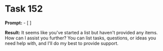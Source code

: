 # Task 152

**Prompt:** - [ ]

**Result:**
It seems like you've started a list but haven't provided any items. How can I assist you further? You can list tasks, questions, or ideas you need help with, and I'll do my best to provide support.
